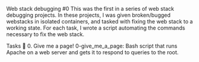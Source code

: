 Web stack debugging #0
This was the first in a series of web stack debugging projects. In these projects, I was given broken/bugged webstacks in isolated containers, and tasked with fixing the web stack to a working state. For each task, I wrote a script automating the commands necessary to fix the web stack.

Tasks 📃
0. Give me a page!
0-give_me_a_page: Bash script that runs Apache on a web server and gets it to respond to queries to the root.